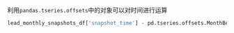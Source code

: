 利用`pandas.tseries.offsets`中的对象可以对时间进行运算


```python
lead_monthly_snapshots_df['snapshot_time'] - pd.tseries.offsets.MonthBegin(1)
```
